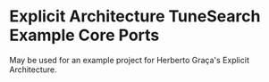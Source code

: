 # Explicit Architecture TuneSearch Example Core Ports

May be used for an example project for Herberto Graça's Explicit Architecture.

